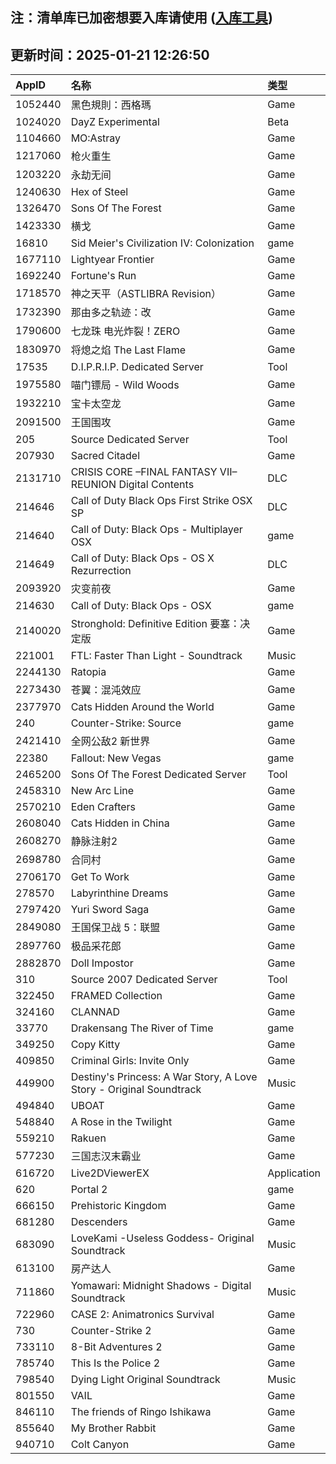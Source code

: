 ## 注：清单库已加密想要入库请使用 ([入库工具](https://github.com/BlankTMing/ManifestAutoUpdate/releases))

## 更新时间：2025-01-21 12:26:50
| AppID | 名称 | 类型  |
| :-------------------- | :----------------------------- | :----------- |
| 1052440 | 黑色規則：西格瑪| Game |
| 1024020 | DayZ Experimental| Beta |
| 1104660 | MO:Astray| Game |
| 1217060 | 枪火重生| Game |
| 1203220 | 永劫无间| Game |
| 1240630 | Hex of Steel| Game |
| 1326470 | Sons Of The Forest| Game |
| 1423330 | 横戈| Game |
| 16810 | Sid Meier's Civilization IV: Colonization| game |
| 1677110 | Lightyear Frontier| Game |
| 1692240 | Fortune's Run| Game |
| 1718570 | 神之天平（ASTLIBRA Revision）| Game |
| 1732390 | 那由多之轨迹：改| Game |
| 1790600 | 七龙珠 电光炸裂！ZERO| Game |
| 1830970 | 将熄之焰 The Last Flame| Game |
| 17535 | D.I.P.R.I.P. Dedicated Server| Tool |
| 1975580 | 喵门镖局 - Wild Woods| Game |
| 1932210 | 宝卡太空龙| Game |
| 2091500 | 王国围攻| Game |
| 205 | Source Dedicated Server| Tool |
| 207930 | Sacred Citadel| Game |
| 2131710 | CRISIS CORE –FINAL FANTASY VII– REUNION Digital Contents| DLC |
| 214646 | Call of Duty Black Ops First Strike OSX SP| DLC |
| 214640 | Call of Duty: Black Ops - Multiplayer OSX| game |
| 214649 | Call of Duty: Black Ops - OS X Rezurrection| DLC |
| 2093920 | 灾变前夜| Game |
| 214630 | Call of Duty: Black Ops - OSX| game |
| 2140020 | Stronghold: Definitive Edition 要塞：决定版| Game |
| 221001 | FTL: Faster Than Light - Soundtrack| Music |
| 2244130 | Ratopia| Game |
| 2273430 | 苍翼：混沌效应| Game |
| 2377970 | Cats Hidden Around the World| Game |
| 240 | Counter-Strike: Source| game |
| 2421410 | 全网公敌2 新世界| Game |
| 22380 | Fallout: New Vegas| game |
| 2465200 | Sons Of The Forest Dedicated Server| Tool |
| 2458310 | New Arc Line| Game |
| 2570210 | Eden Crafters| Game |
| 2608040 | Cats Hidden in China| Game |
| 2608270 | 静脉注射2| Game |
| 2698780 | 合同村| Game |
| 2706170 | Get To Work| Game |
| 278570 | Labyrinthine Dreams| Game |
| 2797420 | Yuri Sword Saga| Game |
| 2849080 | 王国保卫战 5：联盟| Game |
| 2897760 | 极品采花郎| Game |
| 2882870 | Doll Impostor| Game |
| 310 | Source 2007 Dedicated Server| Tool |
| 322450 | FRAMED Collection| Game |
| 324160 | CLANNAD| Game |
| 33770 | Drakensang The River of Time| game |
| 349250 | Copy Kitty| Game |
| 409850 | Criminal Girls: Invite Only| Game |
| 449900 | Destiny's Princess: A War Story, A Love Story - Original Soundtrack| Music |
| 494840 | UBOAT| Game |
| 548840 | A Rose in the Twilight| Game |
| 559210 | Rakuen| Game |
| 577230 | 三国志汉末霸业| Game |
| 616720 | Live2DViewerEX| Application |
| 620 | Portal 2| game |
| 666150 | Prehistoric Kingdom| Game |
| 681280 | Descenders| Game |
| 683090 | LoveKami -Useless Goddess- Original Soundtrack| Music |
| 613100 | 房产达人| Game |
| 711860 | Yomawari: Midnight Shadows - Digital Soundtrack| Music |
| 722960 | CASE 2: Animatronics Survival| Game |
| 730 | Counter-Strike 2| Game |
| 733110 | 8-Bit Adventures 2| Game |
| 785740 | This Is the Police 2| Game |
| 798540 | Dying Light Original Soundtrack| Music |
| 801550 | VAIL| Game |
| 846110 | The friends of Ringo Ishikawa| Game |
| 855640 | My Brother Rabbit| Game |
| 940710 | Colt Canyon| Game |
